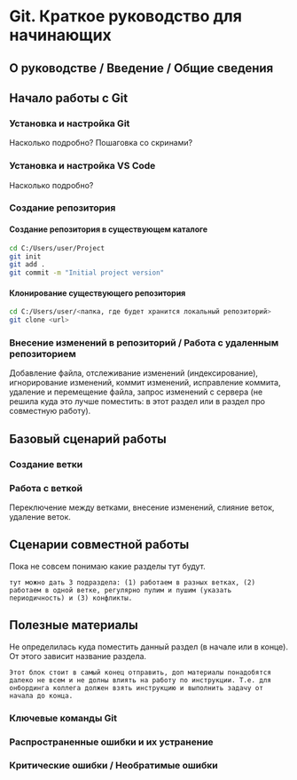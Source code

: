 # Git. Краткое руководство для начинающих

## О руководстве / Введение / Общие сведения

## Начало работы с Git

### Установка и настройка Git

Насколько подробно?   Пошаговка со скринами?

### Установка и настройка VS Code

Насколько подробно?

### Создание репозитория

#### Создание репозитория в существующем каталоге

```bash
cd C:/Users/user/Project
git init
git add .
git commit -m "Initial project version"
```

#### Клонирование существующего репозитория

```bash
cd C:/Users/user/<папка, где будет хранится локальный репозиторий>
git clone <url>
```

### Внесение изменений в репозиторий / Работа с удаленным репозиторием

Добавление файла, отслеживание изменений (индексирование),
игнорирование изменений, коммит изменений, исправление коммита,
удаление и перемещение файла, запрос изменений с сервера (не решила куда это лучше поместить: в этот раздел или в раздел про совместную работу).

## Базовый сценарий работы

### Создание ветки

### Работа с веткой

Переключение между ветками, внесение изменений, слияние веток, удаление веток.

####

## Сценарии совместной работы

Пока не совсем понимаю какие разделы тут будут.

`тут можно дать 3 подраздела: (1) работаем в разных ветках, (2) работаем в одной ветке, регулярно пулим и пушим (указать периодичность) и (3) конфликты.`

## Полезные материалы

Не определилась куда поместить данный раздел (в начале или в конце).
От этого зависит название раздела.

`Этот блок стоит в самый конец отправить, доп материалы понадобятся далеко не всем и не долны влиять на работу по инструкции. Т.е. для онбординга коллега должен взять инструкцию и выполнить задачу от начала до конца.`

### Ключевые команды Git

### Распространенные ошибки и их устранение

### Критические ошибки / Необратимые ошибки
